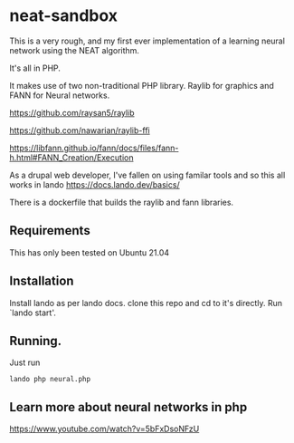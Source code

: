 # neat-sandbox

This is a very rough, and my first ever implementation of a learning neural network using the NEAT algorithm.

It's all in PHP.

It makes use of two non-traditional PHP library. Raylib for graphics and FANN for Neural networks.

https://github.com/raysan5/raylib

https://github.com/nawarian/raylib-ffi

https://libfann.github.io/fann/docs/files/fann-h.html#FANN_Creation/Execution

As a drupal web developer, I've fallen on using familar tools and so this all works in lando https://docs.lando.dev/basics/

There is a dockerfile that builds the raylib and fann libraries.

## Requirements

This has only been tested on Ubuntu 21.04 

## Installation

Install lando as per lando docs.
clone this repo and cd to it's directly.
Run `lando start'.


## Running.

Just run

```
lando php neural.php
```


## Learn more about neural networks in php
https://www.youtube.com/watch?v=5bFxDsoNFzU
